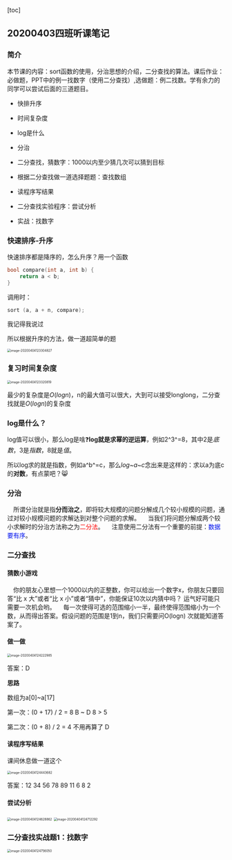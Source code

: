 [toc]

## 20200403四班听课笔记

### 简介

本节课的内容：sort函数的使用，分治思想的介绍，二分查找的算法。课后作业：必做题，PPT中的例一找数字（使用二分查找）,选做题：例二找数。学有余力的同学可以尝试后面的三道题目。

+ 快排升序
+ 时间复杂度
+ log是什么

+ 分治

+ 二分查找，猜数字：1000以内至少猜几次可以猜到目标
+ 根据二分查找做一道选择题题：查找数组
+ 读程序写结果
+ 二分查找实验程序：尝试分析
+ 实战：找数字

### 快速排序-升序

快速排序都是降序的，怎么升序？用一个函数

```cpp
bool compare(int a, int b) {
    return a < b;
}
```

调用时：

```cpp
sort (a, a + n, compare);
```

我记得我说过

所以根据升序的方法，做一道超简单的题

<img src="C:\Users\33924\AppData\Roaming\Typora\typora-user-images\image-20200404123304827.png" alt="image-20200404123304827" style="zoom:50%;" />

### 复习时间复杂度

<img src="C:\Users\33924\AppData\Roaming\Typora\typora-user-images\image-20200404123320819.png" alt="image-20200404123320819" style="zoom:50%;" />

最少的复杂度是$O(logn)$，n的最大值可以很大，大到可以接受longlong，二分查找就是$O(logn)$的复杂度

### log是什么？

log值可以很小，那么log是啥:question:**log就是求幂的逆运算**，例如2^3^=8，其中2是*底数*，3是*指数*，8就是*值*。

所以log求的就是指数，例如a^b^=c，那么*log~a~c*念出来是这样的：求以a为底c的**对数**，有点蒙吧？:smile_cat:

### 分治

&emsp;所谓分治就是指**分而治之**，即将较大规模的问题分解成几个较小规模的问题，通过对较小规模问题的求解达到对整个问题的求解。
&emsp;当我们将问题分解成两个较小求解时的分治方法称之为<font color=#ff0000>二分法</font>。
&emsp;注意使用二分法有一个重要的前提：<font color=#0012ee>数据要有序</font>。

### 二分查找

#### 猜数小游戏

&emsp;你的朋友心里想一个1000以内的正整数，你可以给出一个数字x，你朋友只要回答“比 x 大”或者“比 x 小”或者“猜中”，你能保证10次以内猜中吗？ 运气好可能只需要一次机会哟。
&emsp;每一次使得可选的范围缩小一半，最终使得范围缩小为一个数，从而得出答案。假设问题的范围是1到n，我们只需要问O(logn) 次就能知道答案了。

#### 做一做

<img src="C:\Users\33924\AppData\Roaming\Typora\typora-user-images\image-20200404124222985.png" alt="image-20200404124222985" style="zoom:50%;" />

答案：D

**思路**

数组为a[0]~a[17]

第一次：(0 + 17) / 2 = 8     B ~ D     8 > 5

第二次：(0 + 8) / 2 = 4     不用再算了     D

#### 读程序写结果

课间休息做一道这个

<img src="C:\Users\33924\AppData\Roaming\Typora\typora-user-images\image-20200404124443682.png" alt="image-20200404124443682" style="zoom:50%;" />

答案：12 34 56 78 89 11 6 8 2

#### 尝试分析

<img src="C:\Users\33924\AppData\Roaming\Typora\typora-user-images\image-20200404124628862.png" alt="image-20200404124628862" style="zoom:50%;" />

<img src="C:\Users\33924\AppData\Roaming\Typora\typora-user-images\image-20200404124712292.png" alt="image-20200404124712292" style="zoom:50%;" />

### 二分查找实战题1：找数字

<img src="C:\Users\33924\AppData\Roaming\Typora\typora-user-images\image-20200404124756050.png" alt="image-20200404124756050" style="zoom:50%;" />